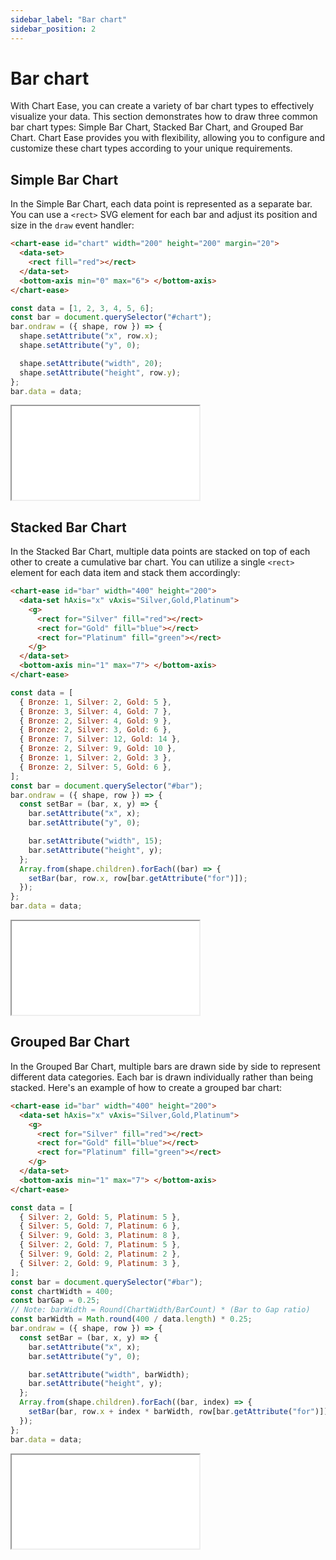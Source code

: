 ```yaml
---
sidebar_label: "Bar chart"
sidebar_position: 2
---
```


# Bar chart

With Chart Ease, you can create a variety of bar chart types to effectively visualize your data. This section demonstrates how to draw three common bar chart types: Simple Bar Chart, Stacked Bar Chart, and Grouped Bar Chart. Chart Ease provides you with flexibility, allowing you to configure and customize these chart types according to your unique requirements.

## Simple Bar Chart

In the Simple Bar Chart, each data point is represented as a separate bar. You can use a `<rect>` SVG element for each bar and adjust its position and size in the `draw` event handler:

```html
<chart-ease id="chart" width="200" height="200" margin="20">
  <data-set>
    <rect fill="red"></rect>
  </data-set>
  <bottom-axis min="0" max="6"> </bottom-axis>
</chart-ease>
```

```javascript
const data = [1, 2, 3, 4, 5, 6];
const bar = document.querySelector("#chart");
bar.ondraw = ({ shape, row }) => {
  shape.setAttribute("x", row.x);
  shape.setAttribute("y", 0);

  shape.setAttribute("width", 20);
  shape.setAttribute("height", row.y);
};
bar.data = data;
```

<iframe src="/samples/chart-types/bar-chart.html" style={{ width: '250px', height: '250px' }}></iframe>

## Stacked Bar Chart

In the Stacked Bar Chart, multiple data points are stacked on top of each other to create a cumulative bar chart. You can utilize a single `<rect>` element for each data item and stack them accordingly:

```html
<chart-ease id="bar" width="400" height="200">
  <data-set hAxis="x" vAxis="Silver,Gold,Platinum">
    <g>
      <rect for="Silver" fill="red"></rect>
      <rect for="Gold" fill="blue"></rect>
      <rect for="Platinum" fill="green"></rect>
    </g>
  </data-set>
  <bottom-axis min="1" max="7"> </bottom-axis>
</chart-ease>
```

```javascript
const data = [
  { Bronze: 1, Silver: 2, Gold: 5 },
  { Bronze: 3, Silver: 4, Gold: 7 },
  { Bronze: 2, Silver: 4, Gold: 9 },
  { Bronze: 2, Silver: 3, Gold: 6 },
  { Bronze: 7, Silver: 12, Gold: 14 },
  { Bronze: 2, Silver: 9, Gold: 10 },
  { Bronze: 1, Silver: 2, Gold: 3 },
  { Bronze: 2, Silver: 5, Gold: 6 },
];
const bar = document.querySelector("#bar");
bar.ondraw = ({ shape, row }) => {
  const setBar = (bar, x, y) => {
    bar.setAttribute("x", x);
    bar.setAttribute("y", 0);

    bar.setAttribute("width", 15);
    bar.setAttribute("height", y);
  };
  Array.from(shape.children).forEach((bar) => {
    setBar(bar, row.x, row[bar.getAttribute("for")]);
  });
};
bar.data = data;
```

<iframe src="/samples/chart-types/stacked-bar-chart.html" style={{ width: '250px', height: '250px' }}></iframe>

## Grouped Bar Chart

In the Grouped Bar Chart, multiple bars are drawn side by side to represent different data categories. Each bar is drawn individually rather than being stacked. Here's an example of how to create a grouped bar chart:

```html
<chart-ease id="bar" width="400" height="200">
  <data-set hAxis="x" vAxis="Silver,Gold,Platinum">
    <g>
      <rect for="Silver" fill="red"></rect>
      <rect for="Gold" fill="blue"></rect>
      <rect for="Platinum" fill="green"></rect>
    </g>
  </data-set>
  <bottom-axis min="1" max="7"> </bottom-axis>
</chart-ease>
```

```javascript
const data = [
  { Silver: 2, Gold: 5, Platinum: 5 },
  { Silver: 5, Gold: 7, Platinum: 6 },
  { Silver: 9, Gold: 3, Platinum: 8 },
  { Silver: 2, Gold: 7, Platinum: 5 },
  { Silver: 9, Gold: 2, Platinum: 2 },
  { Silver: 2, Gold: 9, Platinum: 3 },
];
const bar = document.querySelector("#bar");
const chartWidth = 400;
const barGap = 0.25;
// Note: barWidth = Round(ChartWidth/BarCount) * (Bar to Gap ratio)
const barWidth = Math.round(400 / data.length) * 0.25;
bar.ondraw = ({ shape, row }) => {
  const setBar = (bar, x, y) => {
    bar.setAttribute("x", x);
    bar.setAttribute("y", 0);

    bar.setAttribute("width", barWidth);
    bar.setAttribute("height", y);
  };
  Array.from(shape.children).forEach((bar, index) => {
    setBar(bar, row.x + index * barWidth, row[bar.getAttribute("for")]);
  });
};
bar.data = data;
```

<iframe src="/samples/chart-types/grouped-bar-chart.html" style={{ width: '500px', height: '250px' }}></iframe>
